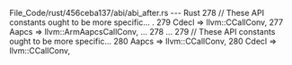 File_Code/rust/456ceba137/abi/abi_after.rs --- Rust
278             // These API constants ought to be more specific...                                                                                            . 
279             Cdecl => llvm::CCallConv,                                                                                                                    277             Aapcs => llvm::ArmAapcsCallConv,
...                                                                                                                                                          278 
...                                                                                                                                                          279             // These API constants ought to be more specific...
280             Aapcs => llvm::CCallConv,                                                                                                                    280             Cdecl => llvm::CCallConv,

